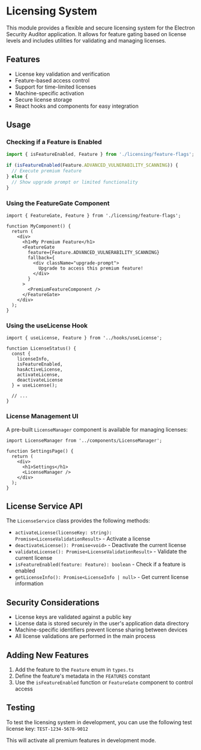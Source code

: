 # Licensing System

This module provides a flexible and secure licensing system for the Electron Security Auditor application. It allows for feature gating based on license levels and includes utilities for validating and managing licenses.

## Features

- License key validation and verification
- Feature-based access control
- Support for time-limited licenses
- Machine-specific activation
- Secure license storage
- React hooks and components for easy integration

## Usage

### Checking if a Feature is Enabled

```typescript
import { isFeatureEnabled, Feature } from './licensing/feature-flags';

if (isFeatureEnabled(Feature.ADVANCED_VULNERABILITY_SCANNING)) {
  // Execute premium feature
} else {
  // Show upgrade prompt or limited functionality
}
```

### Using the FeatureGate Component

```tsx
import { FeatureGate, Feature } from './licensing/feature-flags';

function MyComponent() {
  return (
    <div>
      <h1>My Premium Feature</h1>
      <FeatureGate 
        feature={Feature.ADVANCED_VULNERABILITY_SCANNING}
        fallback={
          <div className="upgrade-prompt">
            Upgrade to access this premium feature!
          </div>
        }
      >
        <PremiumFeatureComponent />
      </FeatureGate>
    </div>
  );
}
```

### Using the useLicense Hook

```tsx
import { useLicense, Feature } from '../hooks/useLicense';

function LicenseStatus() {
  const { 
    licenseInfo, 
    isFeatureEnabled, 
    hasActiveLicense,
    activateLicense,
    deactivateLicense 
  } = useLicense();

  // ...
}
```

### License Management UI

A pre-built `LicenseManager` component is available for managing licenses:

```tsx
import LicenseManager from '../components/LicenseManager';

function SettingsPage() {
  return (
    <div>
      <h1>Settings</h1>
      <LicenseManager />
    </div>
  );
}
```

## License Service API

The `LicenseService` class provides the following methods:

- `activateLicense(licenseKey: string): Promise<LicenseValidationResult>` - Activate a license
- `deactivateLicense(): Promise<void>` - Deactivate the current license
- `validateLicense(): Promise<LicenseValidationResult>` - Validate the current license
- `isFeatureEnabled(feature: Feature): boolean` - Check if a feature is enabled
- `getLicenseInfo(): Promise<LicenseInfo | null>` - Get current license information

## Security Considerations

- License keys are validated against a public key
- License data is stored securely in the user's application data directory
- Machine-specific identifiers prevent license sharing between devices
- All license validations are performed in the main process

## Adding New Features

1. Add the feature to the `Feature` enum in `types.ts`
2. Define the feature's metadata in the `FEATURES` constant
3. Use the `isFeatureEnabled` function or `FeatureGate` component to control access

## Testing

To test the licensing system in development, you can use the following test license key:
`TEST-1234-5678-9012`

This will activate all premium features in development mode.
